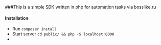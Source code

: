 ###This is a simple SDK written in php for automation tasks via bosslike.ru

#### Installation  
- Run `composer install`
- Start server `cd public/ && php -S localhost:8000`
- 
